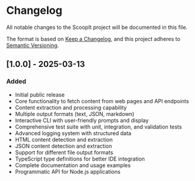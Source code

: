 # Changelog

All notable changes to the ScoopIt project will be documented in this file.

The format is based on [Keep a Changelog](https://keepachangelog.com/en/1.0.0/),
and this project adheres to [Semantic Versioning](https://semver.org/spec/v2.0.0.html).

## [1.0.0] - 2025-03-13

### Added
- Initial public release
- Core functionality to fetch content from web pages and API endpoints
- Content extraction and processing capability
- Multiple output formats (text, JSON, markdown)
- Interactive CLI with user-friendly prompts and display
- Comprehensive test suite with unit, integration, and validation tests
- Advanced logging system with structured data
- HTML content detection and extraction
- JSON content detection and extraction
- Support for different file output formats
- TypeScript type definitions for better IDE integration
- Complete documentation and usage examples
- Programmatic API for Node.js applications